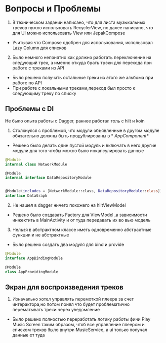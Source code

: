 # Вопросы и Проблемы

1. В техническом задании написано, что для листа музыкальных треков нужно использовать RecyclerView, но далее написано, что для
   UI можно использовать View или JepakCompose

- Учитывая что Compose одобрен для использования, использовал Lazy Column для списков


2. Было немного непонятно как должно работать переключение на следующий трек, а именно откуда брать трэки для перехода
   при работе с треками из API

- Было решено получать остальные треки из этого же альбома при работе по API
- При работе с локальными треками,переход был просто к следующиму треку по списку

## Проблемы с DI

Не было опыта работы с Dagger, раннее работал толь с hilt и koin

1. Столкнулся с проблемой, что модули объявленные в другом модуле обязательно должны быть продублированы в *
   *AppComponent**

- Решено было делать один пустой модуль и включать в него другие модули для того чтобы можно было инкапсулировать данные

```kotlin
@Module
internal class NetworkModule

@Module
internal interface DataRepositoryModule


@Module(includes = [NetworkModule::class, DataRepositoryModule::class])
interface DataGraph
```

2. Не нашел в dagger ничего похожего на hiltViewModel

- Решено было создавать Factory для ViewModel ,а зависимости инжектить в MainActivity и от туда передавать их во вью
  модель
3. Нельзя в абстрактном классе иметь одновременно абстрактные функции и не абстрактные
- Было решено создать два модуля для bind и provide 
```kotlin
@Module
interface AppBindingModule

@Module
class AppProvidingModule
```

## Экран для воспроизведения треков
1. Изначально хотел управлять перемоткой плеера за счет интерактора,но потом понял что будет проблематично перематывать
   треки через уведомление

- Было решено полностью переработать логику работы фичи Play Music Screen таким образом, чтоб все управление плеером и
  списком треков было внутри MusicService, а ui только получал данные от туда

